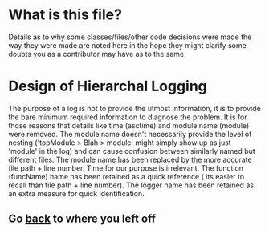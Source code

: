 # What is this file?

Details as to why some classes/files/other code decisions were made the way
they were made are noted here in the hope they might clarify some doubts you
as a contributor may have as to the same.

# Design of Hierarchal Logging

The purpose of a log is not to provide the utmost information, it is to provide
the bare minimum required information to diagnose the problem. It is for those
reasons that  details like time (asctime) and module name (module) were removed.
The module name doesn't necessarily provide the level of nesting ('topModule >
Blah > module' might simply show up as just 'module' in the log) and can cause
confusion between similarly named but different files. The module name has been
replaced by the more accurate file path + line number. Time for our purpose is
irrelevant. The function (funcName) name has been retained as a quick reference
( its easier to recall than file path + line number). The logger name has been
retained as an extra measure for quick identification.

## Go [back](workingDocs.md#hierarchalLogging) to where you left off